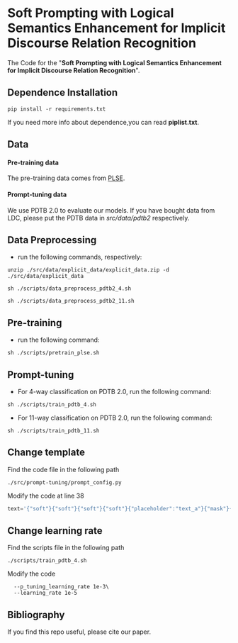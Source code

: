 # Soft Prompting with Logical Semantics Enhancement for Implicit Discourse Relation Recognition

The Code for the  "**Soft Prompting with Logical Semantics Enhancement for Implicit Discourse Relation Recognition**".

## **Dependence Installation**

```
pip install -r requirements.txt
```

If you need more info about dependence,you can read **piplist.txt**.

## Data

#### Pre-training data

The pre-training data comes from [PLSE](https://github.com/lalalamdbf/PLSE_IDRR).

#### Prompt-tuning data

We use PDTB 2.0  to evaluate our models. If you have bought data from LDC, please put the PDTB data in *src/data/pdtb2* respectively.

## Data Preprocessing

- run the following commands, respectively:

```
unzip ./src/data/explicit_data/explicit_data.zip -d ./src/data/explicit_data
```

```
sh ./scripts/data_preprocess_pdtb2_4.sh
```

```
sh ./scripts/data_preprocess_pdtb2_11.sh
```

## Pre-training

-  run the following command:


```
sh ./scripts/pretrain_plse.sh
```

## Prompt-tuning

- For 4-way classification on PDTB 2.0, run the following command:

```
sh ./scripts/train_pdtb_4.sh
```

- For 11-way classification on PDTB 2.0, run the following command:

```
sh ./scripts/train_pdtb_11.sh
```

## Change template

Find the code file in the following path

```
./src/prompt-tuning/prompt_config.py
```

Modify the code at line 38

```python
text='{"soft"}{"soft"}{"soft"}{"soft"}{"placeholder":"text_a"}{"mask"}{"placeholder":"text_b"}'
```

## Change learning rate

Find the scripts file in the following path

```
./scripts/train_pdtb_4.sh
```

Modify the code

```
  --p_tuning_learning_rate 1e-3\
  --learning_rate 1e-5 
```

## Bibliography

If you find this repo useful, please cite our paper.
